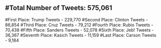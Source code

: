#Total Number of Tweets: 575,061 
---
#First Place: Trump Tweets - 229,770
#Second Place: Clinton Tweets - 86,854
#Third Place: Cruz Tweets - 79,212
#Fourth Place: Rubio Tweets - 70,438
#Fifth Place: Sanders Tweets - 52,078
#Sixth Place: Jeb! Tweets - 36,367
#Seventh Place: Kasich Tweets - 11,159
#Last Place: Carson Tweets - 9,184
